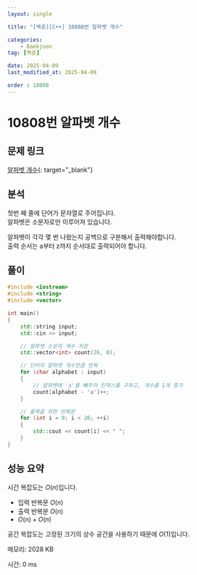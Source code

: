 ```yaml
---
layout: single

title: "[백준][C++] 10808번 알파벳 개수"

categories:
    - Baekjoon
tag: [백준]

date: 2025-04-09
last_modified_at: 2025-04-09

order : 10808
---
```


# 10808번 알파벳 개수

## 문제 링크

[알파벳 개수](https://www.acmicpc.net/problem/10808){: target="_blank"}

## 분석

첫번 째 줄에 단어가 문자열로 주어집니다.  
알파벳은 소문자로만 이루어져 있습니다.

알파벳이 각각 몇 번 나왔는지 공백으로 구분해서 출력해야합니다.  
출력 순서는 a부터 z까지 순서대로 출력되어야 합니다.

## 풀이

```cpp
#include <iostream>
#include <string>
#include <vector>

int main()
{
    std::string input;
    std::cin >> input;

    // 알파벳 소문자 개수 저장
    std::vector<int> count(26, 0);

    // 단어의 알파벳 개수만큼 반복
    for (char alphabet : input)
    {
        // 알파벳에 'a'를 빼주어 인덱스를 구하고, 개수를 1개 증가
        count[alphabet - 'a']++;
    }

    // 출력을 위한 반복문
    for (int i = 0; i < 26; ++i)
    {
        std::cout << count[i] << " ";
    }
}
```

## 성능 요약

시간 복잡도는 $O(n)$입니다.

- 입력 반복문 $O(n)$
- 출력 반복문 $O(n)$
- $O(n) + O(n)$

공간 복잡도는 고정된 크기의 상수 공간을 사용하기 때문에 $O(1)$입니다.

메모리: 2028 KB

시간: 0 ms